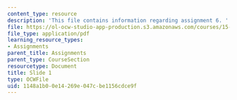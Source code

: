 ```yaml
---
content_type: resource
description: 'This file contains information regarding assignment 6. '
file: https://ol-ocw-studio-app-production.s3.amazonaws.com/courses/15-783j-product-design-and-development-spring-2006/1148a1b00e14269e047cbe1156cdce9f_sample_assignm_6.pdf
file_type: application/pdf
learning_resource_types:
- Assignments
parent_title: Assignments
parent_type: CourseSection
resourcetype: Document
title: Slide 1
type: OCWFile
uid: 1148a1b0-0e14-269e-047c-be1156cdce9f
---
```

